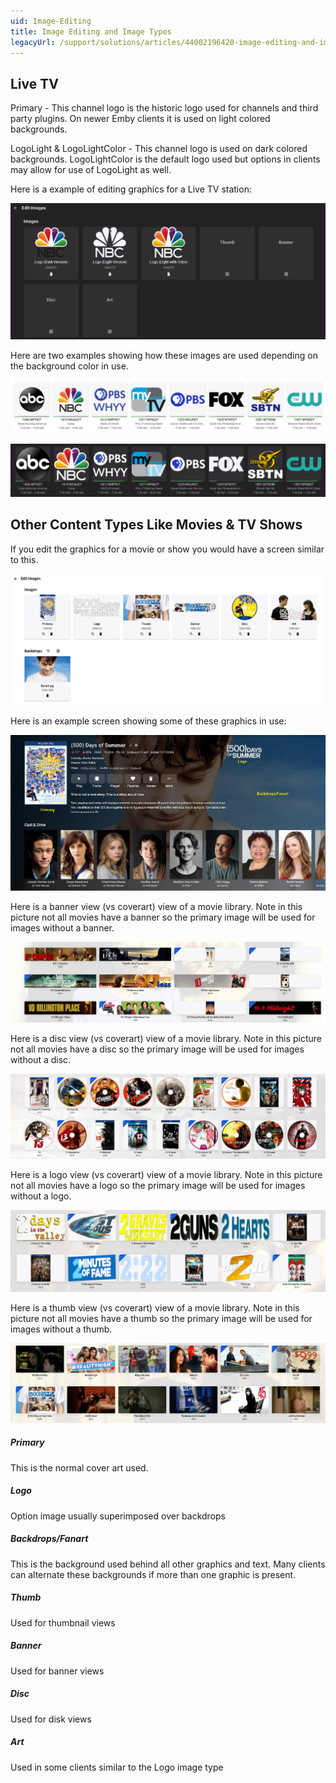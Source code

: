 ```yaml
---
uid: Image-Editing
title: Image Editing and Image Types
legacyUrl: /support/solutions/articles/44002196420-image-editing-and-image-types
---
```


## Live TV
Primary - This channel logo is the historic logo used for channels and third party plugins. On newer Emby clients it is used on light colored backgrounds.


LogoLight & LogoLightColor - This channel logo is used on dark colored backgrounds. LogoLightColor is the default logo used but options in clients may allow for use of LogoLight as well.


Here is a example of editing graphics for a Live TV station:

![Imageediting1](images/server/imageediting1.png)

Here are two examples showing how these images are used depending on the background color in use.

![Imageediting2](images/server/imageediting2.png)

![Imageediting3](images/server/imageediting3.png)

## Other Content Types Like Movies & TV Shows

If you edit the graphics for a movie or show you would have a screen similar to this.

![Imageediting4](images/server/imageediting4.png)

Here is an example screen showing some of these graphics in use:

![Imageediting5](images/server/imageediting5.png)

Here is a banner view (vs coverart) view of a movie library.  Note in this picture not all movies have a banner so the primary image will be used for images without a banner.

![Imageediting6](images/server/imageediting6.png)

Here is a disc view (vs coverart) view of a movie library.  Note in this picture not all movies have a disc so the primary image will be used for images without a disc.

![Imageediting7](images/server/imageediting7.png)

Here is a logo view (vs coverart) view of a movie library.  Note in this picture not all movies have a logo so the primary image will be used for images without a logo.

![Imageediting8](images/server/imageediting8.png)

Here is a thumb view (vs coverart) view of a movie library.  Note in this picture not all movies have a thumb so the primary image will be used for images without a thumb.

![Imageediting9](images/server/imageediting9.png)


##### Primary
This is the normal cover art used.

##### Logo
Option image usually superimposed over backdrops

##### Backdrops/Fanart
This is the background used behind all other graphics and text.  Many clients can alternate these backgrounds if more than one graphic is present.

##### Thumb
Used for thumbnail views

##### Banner
Used for banner views

##### Disc
Used for disk views

##### Art 
Used in some clients similar to the Logo image type